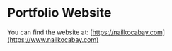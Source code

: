 # Portfolio Website

You can find the website at: [https://nailkocabay.com](https://www.nailkocabay.com)
